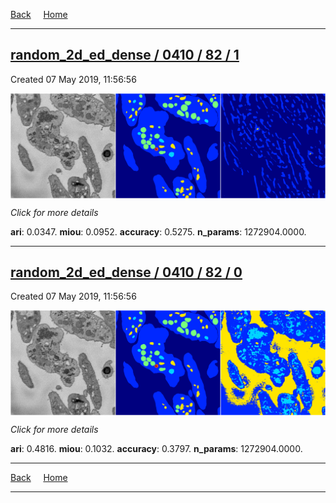 
[Back](..)&nbsp;&nbsp;&nbsp;&nbsp;&nbsp;[Home](https://leapmanlab.github.io/snapshots)

---

<div class="summary"><a href="1"><h2>random_2d_ed_dense / 0410 / 82 / 1</h2></a><p>Created 07 May 2019, 11:56:56
</p><a href="1"><img src="1/media/summary.png" align="center"></a><p>
<i>Click for more details</i>
</p></div>

**ari**: 0.0347. **miou**: 0.0952. **accuracy**: 0.5275. **n_params**: 1272904.0000. 

---

<div class="summary"><a href="0"><h2>random_2d_ed_dense / 0410 / 82 / 0</h2></a><p>Created 07 May 2019, 11:56:56
</p><a href="0"><img src="0/media/summary.png" align="center"></a><p>
<i>Click for more details</i>
</p></div>

**ari**: 0.4816. **miou**: 0.1032. **accuracy**: 0.3797. **n_params**: 1272904.0000. 

---

[Back](..)&nbsp;&nbsp;&nbsp;&nbsp;&nbsp;[Home](https://leapmanlab.github.io/snapshots)

---
